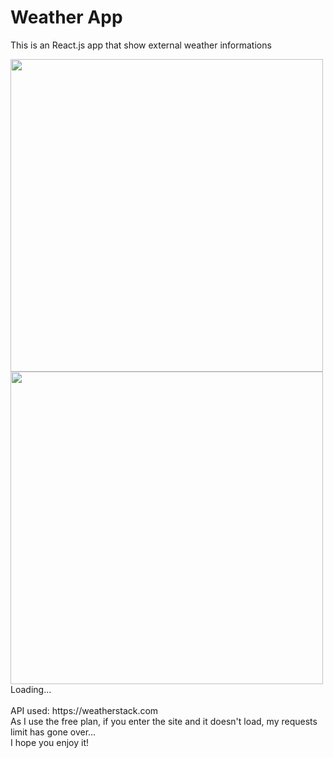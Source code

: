 # Weather App

This is an React.js app that show external weather informations

<img height="500em" src="https://user-images.githubusercontent.com/94479811/225992573-d7f5f928-bf81-497a-ab7b-def52b759521.png"/>

<img height="500em" src="https://user-images.githubusercontent.com/94479811/225988678-a1f41f96-9f73-4057-b2cf-43f34cdd92aa.png"/>
Loading...
<br><br>
API used: https://weatherstack.com<br>
As I use the free plan, if you enter the site and it doesn't load, my requests limit has gone over...<br>
I hope you enjoy it!
